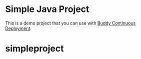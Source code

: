 # Simple Java Project
This is a demo project that you can use with [Buddy Continuous Deployment](https://buddy.works).
# simpleproject
